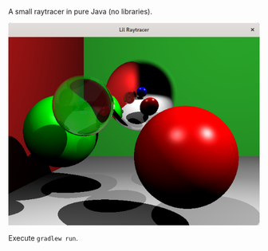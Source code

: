 A small raytracer in pure Java (no libraries).

![Alt text](screenshot.png?raw=true "LilRaytracer")

Execute `gradlew run`.